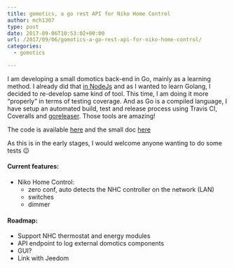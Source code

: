 ```yaml
---
title: gomotics, a go rest API for Niko Home Control
author: mch1307
type: post
date: 2017-09-06T10:53:02+00:00
url: /2017/09/06/gomotics-a-go-rest-api-for-niko-home-control/
categories:
  - gomotics

---
```

I am developing a small domotics back-end in Go, mainly as a learning method. I already did that [in NodeJs][1] and as I wanted to learn Golang, I decided to re-develop same kind of tool. This time, I am doing it more &#8220;properly&#8221; in terms of testing coverage. And as Go is a compiled language, I have setup an automated build, test and release process using Travis CI, Coveralls and [goreleaser][2]. Those tools are amazing!

The code is available [here][3] and the small doc [here][4]

As this is in the early stages, I would welcome anyone wanting to do some tests 😉

#### Current features:

  * Niko Home Control: 
      * zero conf, auto detects the NHC controller on the network (LAN)
      * switches
      * dimmer

#### Roadmap:

  * Support NHC thermostat and energy modules
  * API endpoint to log external domotics components
  * GUI?
  * Link with Jeedom

&nbsp;

 [1]: https://github.com/mch1307/jeedom-nhc
 [2]: https://github.com/goreleaser/goreleaser
 [3]: https://github.com/mch1307/gomotics
 [4]: https://blog.csnet.me/gomotics/